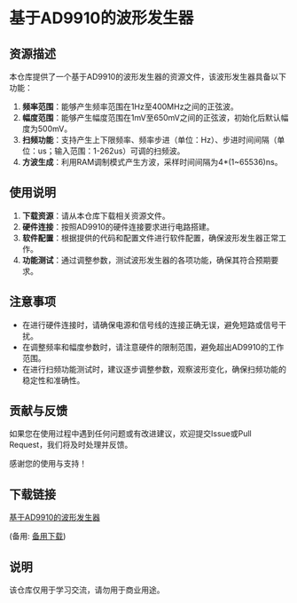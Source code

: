 # 基于AD9910的波形发生器

## 资源描述

本仓库提供了一个基于AD9910的波形发生器的资源文件，该波形发生器具备以下功能：

1. **频率范围**：能够产生频率范围在1Hz至400MHz之间的正弦波。
2. **幅度范围**：能够产生幅度范围在1mV至650mV之间的正弦波，初始化后默认幅度为500mV。
3. **扫频功能**：支持产生上下限频率、频率步进（单位：Hz）、步进时间间隔（单位：us；输入范围：1-262us）可调的扫频波。
4. **方波生成**：利用RAM调制模式产生方波，采样时间间隔为4*(1~65536)ns。

## 使用说明

1. **下载资源**：请从本仓库下载相关资源文件。
2. **硬件连接**：按照AD9910的硬件连接要求进行电路搭建。
3. **软件配置**：根据提供的代码和配置文件进行软件配置，确保波形发生器正常工作。
4. **功能测试**：通过调整参数，测试波形发生器的各项功能，确保其符合预期要求。

## 注意事项

- 在进行硬件连接时，请确保电源和信号线的连接正确无误，避免短路或信号干扰。
- 在调整频率和幅度参数时，请注意硬件的限制范围，避免超出AD9910的工作范围。
- 在进行扫频功能测试时，建议逐步调整参数，观察波形变化，确保扫频功能的稳定性和准确性。

## 贡献与反馈

如果您在使用过程中遇到任何问题或有改进建议，欢迎提交Issue或Pull Request，我们将及时处理并反馈。

感谢您的使用与支持！

## 下载链接
[基于AD9910的波形发生器](https://pan.quark.cn/s/04c17f6dd4cf) 

(备用: [备用下载](https://pan.baidu.com/s/1REoc5xfxvRBvZyFtMTYEIQ?pwd=1234))

## 说明

该仓库仅用于学习交流，请勿用于商业用途。
